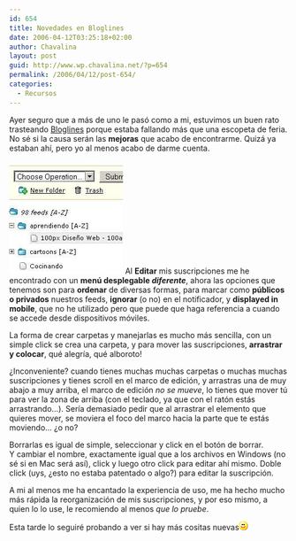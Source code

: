 ```yaml
---
id: 654
title: Novedades en Bloglines
date: 2006-04-12T03:25:18+02:00
author: Chavalina
layout: post
guid: http://www.wp.chavalina.net/?p=654
permalink: /2006/04/12/post-654/
categories:
  - Recursos
---
```

Ayer seguro que a más de uno le pasó como a mi, estuvimos un buen rato trasteando <a href="http://bloglines.com" target="_blank">Bloglines</a> porque estaba fallando más que una escopeta de feria. No sé si la causa serán las **mejoras** que acabo de encontrarme. Quizá ya estaban ahí, pero yo al menos acabo de darme cuenta.

<img class="imgizqda" src="/imagenes/fotos/bloglines-novedades.jpg" alt="Nueva interfaz de gestión de suscripciones de Bloglines" /> Al **Editar** mis suscripciones me he encontrado con un **menú desplegable _diferente_**, ahora las opciones que tenemos son para **ordenar** de diversas formas, para marcar como **públicos o privados** nuestros feeds, **ignorar** (o no) en el notificador, y **displayed in mobile**, que no he utilizado pero que puede que haga referencia a cuando se accede desde dispositivos móviles.

La forma de crear carpetas y manejarlas es mucho más sencilla, con un simple click se crea una carpeta, y para mover las suscripciones, **arrastrar y colocar**, qué alegría, qué alboroto! 

&iquest;Inconveniente? cuando tienes muchas muchas carpetas o muchas muchas suscripciones y tienes scroll en el marco de edición, y arrastras una de muy abajo a muy arriba, el marco de edición _no se mueve_, lo tienes que mover tú para ver la zona de arriba (con el teclado, ya que con el ratón estás arrastrando…). Sería demasiado pedir que al arrastrar el elemento que quieres mover, se moviera el foco del marco hacia la parte que te estás moviendo… &iquest;o no?

Borrarlas es igual de simple, seleccionar y click en el botón de borrar.  
Y cambiar el nombre, exactamente igual que a los archivos en Windows (no sé si en Mac será así), click y luego otro click para editar ahí mismo. Doble click (uys, &iquest;esto no estaba patentado o algo?) para editar la suscripción.

A mi al menos me ha encantado la experiencia de uso, me ha hecho mucho más rápida la reorganización de mis suscripciones, y por eso mismo, a quien lo lo use, le recomiendo al menos _que lo pruebe_.

Esta tarde lo seguiré probando a ver si hay más cositas nuevas![emo](/imagenes/emoticonos/sonrisa.gif)